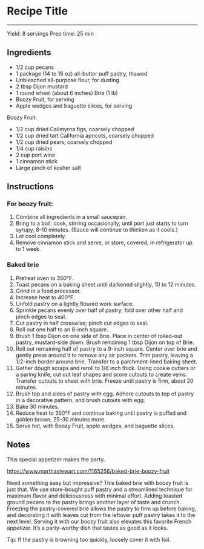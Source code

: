 # Recipe Title
---
Yield: 8 servings
Prep time: 25 min

## Ingredients
- 1/2 cup pecans
- 1 package (14 to 16 oz) all-butter puff pastry, thawed
- Unbleached all-purpose flour, for dusting
- 2 tbsp Dijon mustard
- 1 round wheel (about 6 inches) Brie (1 lb)
- Boozy Fruit, for serving
- Apple wedges and baguette slices, for serving

Boozy Fruit:
- 1/2 cup dried Calimyrna figs, coarsely chopped
- 1/2 cup dried tart California apricots, coarsely chopped
- 1/2 cup dried pears, coarsely chopped
- 1/4 cup raisins
- 2 cup port wine
- 1 cinnamon stick
- Large pinch of kosher salt

## Instructions
### For boozy fruit:
1. Combine all ingredients in a small saucepan.
2. Bring to a boil; cook, stirring occasionally, until port just starts to turn syrupy, 8-10 minutes. (Sauce will continue to thicken as it cools.)
3. Let cool completely.
4. Remove cinnamon stick and serve, or store, covered, in refrigerator up to 1 week.

### Baked brie
1. Preheat oven to 350°F.
2. Toast pecans on a baking sheet until darkened slightly, 10 to 12 minutes.
3. Grind in a food processor.
4. Increase heat to 400°F.
5. Unfold pastry on a lightly floured work surface.
6. Sprinkle pecans evenly over half of pastry; fold over other half and pinch edges to seal.
7. Cut pastry in half crosswise; pinch cut edges to seal.
8. Roll out one half to an 8-inch square.
9. Brush 1 tbsp Dijon on one side of Brie. Place in center of rolled-out pastry, mustard-side down. Brush remaining 1 tbsp Dijon on top of Brie.
10. Roll out remaining half of pastry to a 9-inch square. Center over brie and gently press around it to remove any air pockets. Trim pastry, leaving a 1/2-inch border around brie. Transfer to a parchment-lined baking sheet.
11. Gather dough scraps and reroll to 1/8 inch thick. Using cookie cutters or a paring knife, cut out leaf shapes and score cutouts to create veins. Transfer cutouts to sheet with brie. Freeze until pastry is firm, about 20 minutes.
12. Brush top and sides of pastry with egg. Adhere cutouts to top of pastry in a decorative pattern, and brush cutouts with egg.
13. Bake 30 minutes.
14. Reduce heat to 350°F and continue baking until pastry is puffed and golden brown, 25-30 minutes more.
15. Serve hot, with Boozy Fruit, apple wedges, and baguette slices.

## Notes

This special appetizer makes the party.

https://www.marthastewart.com/1165256/baked-brie-boozy-fruit

Need something easy but impressive? This baked brie with boozy fruit is just that. We use store-bought puff pastry and a streamlined technique for maximum flavor and deliciousness with minimal effort. Adding toasted ground pecans to the pastry brings another layer of taste and crunch. Freezing the pastry-covered brie allows the pastry to firm up before baking, and decorating it with leaves cut from the leftover puff pastry takes it to the next level. Serving it with our boozy fruit also elevates this favorite French appetizer. It’s a party-worthy dish that tastes as good as it looks.

Tip: If the pastry is browning too quickly, loosely cover it with foil.
